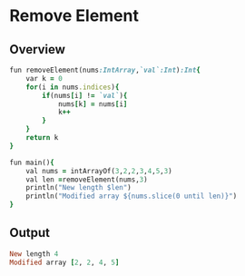 # Remove Element
## Overview

```ruby
fun removeElement(nums:IntArray,`val`:Int):Int{
    var k = 0
    for(i in nums.indices){
        if(nums[i] != `val`){
            nums[k] = nums[i]
            k++
        }
    }
    return k
}
```

```ruby
fun main(){
    val nums = intArrayOf(3,2,2,3,4,5,3)
    val len =removeElement(nums,3) 
    println("New length $len")
    println("Modified array ${nums.slice(0 until len)}")
}
```

## Output

```ruby
New length 4
Modified array [2, 2, 4, 5]
```